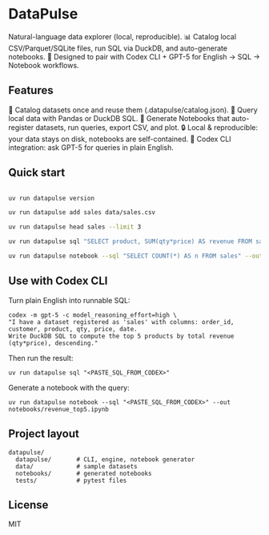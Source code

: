 # DataPulse

Natural-language data explorer (local, reproducible).
📊 Catalog local CSV/Parquet/SQLite files, run SQL via DuckDB, and auto-generate notebooks.
🧠 Designed to pair with Codex CLI + GPT-5 for English → SQL → Notebook workflows.

## Features

📂 Catalog datasets once and reuse them (.datapulse/catalog.json).
🐼 Query local data with Pandas or DuckDB SQL.
📓 Generate Notebooks that auto-register datasets, run queries, export CSV, and plot.
🔒 Local & reproducible: your data stays on disk, notebooks are self-contained.
🤝 Codex CLI integration: ask GPT-5 for queries in plain English.

## Quick start

```bash

uv run datapulse version

uv run datapulse add sales data/sales.csv

uv run datapulse head sales --limit 3

uv run datapulse sql "SELECT product, SUM(qty*price) AS revenue FROM sales GROUP BY product ORDER BY revenue DESC"

uv run datapulse notebook --sql "SELECT COUNT(*) AS n FROM sales" --out notebooks/analysis.ipynb
```


## Use with Codex CLI

Turn plain English into runnable SQL:
```shell
codex -m gpt-5 -c model_reasoning_effort=high \
"I have a dataset registered as 'sales' with columns: order_id, customer, product, qty, price, date.
Write DuckDB SQL to compute the top 5 products by total revenue (qty*price), descending."
```

Then run the result:
```shell
uv run datapulse sql "<PASTE_SQL_FROM_CODEX>"
```

Generate a notebook with the query:
```shell
uv run datapulse notebook --sql "<PASTE_SQL_FROM_CODEX>" --out notebooks/revenue_top5.ipynb
```

## Project layout
```plaintext
datapulse/
  datapulse/       # CLI, engine, notebook generator
  data/            # sample datasets
  notebooks/       # generated notebooks
  tests/           # pytest files
```

## License
MIT






